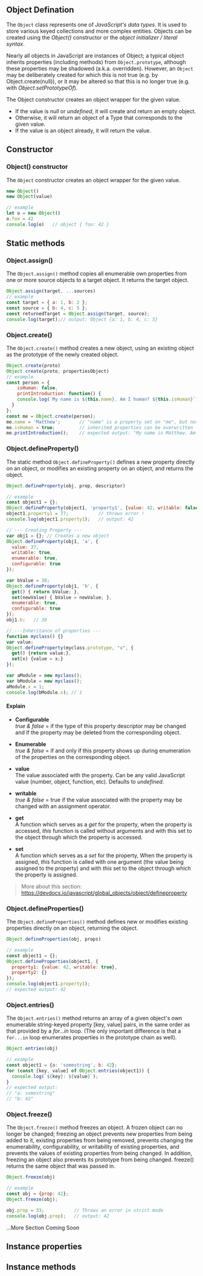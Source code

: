 <link rel="stylesheet" href="https://cdn.jsdelivr.net/npm/bootstrap-icons@1.5.0/font/bootstrap-icons.css">
<link rel="stylesheet" href="../../lib/js_style.css">

## Object Defination
The `Object` class represents one of *JavaScript's data types*. It is used to store various keyed collections and more complex entities. Objects can be created using the *Object()* constructor or the *object initializer / literal syntax*.

Nearly all objects in JavaScript are instances of Object; a typical object inherits properties (including methods) from `Object.prototype`, although these properties may be shadowed (a.k.a. overridden). However, an `Object` may be deliberately created for which this is not true (e.g. by Object.create(null)), or it may be altered so that this is no longer true (e.g. with *Object.setPrototypeOf*).

The Object constructor creates an object wrapper for the given value.

* If the value is *null* or *undefined*, it will create and return an empty object.
* Otherwise, it will return an object of a Type that corresponds to the given value.
* If the value is an object already, it will return the value.

## Constructor

### Object() constructor
The `Object` constructor creates an object wrapper for the given value.
```js
new Object()
new Object(value)

// example
let o = new Object()
o.foo = 42
console.log(o)   // object { foo: 42 }
```

## Static methods

### Object.assign()
The `Object.assign()` method copies all enumerable own properties from one or more source objects to a target object. It returns the target object.
```js
Object.assign(target, ...sources)
// example
const target = { a: 1, b: 2 };
const source = { b: 4, c: 5 };
const returnedTarget = Object.assign(target, source);
console.log(target);// output: Object {a: 1, b: 4, c: 5}
```

### Object.create()
The `Object.create()` method creates a new object, using an existing object as the prototype of the newly created object.
```js
Object.create(proto)
Object.create(proto, propertiesObject)
// example
const person = {
    isHuman: false,
    printIntroduction: function() {
    console.log(`My name is ${this.name}. Am I human? ${this.isHuman}`);
  }
};
const me = Object.create(person);
me.name = 'Matthew';       // "name" is a property set on "me", but not on "person"
me.isHuman = true;         // inherited properties can be overwritten
me.printIntroduction();    // expected output: "My name is Matthew. Am I human? true"
```

### Object.defineProperty()
The static method `Object.defineProperty()` defines a new property directly on an object, or modifies an existing property on an object, and returns the object.
```js
Object.defineProperty(obj, prop, descriptor)

// example
const object1 = {};
Object.defineProperty(object1, 'property1', {value: 42, writable: false});
object1.property1 = 77;           // throws error !
console.log(object1.property1);   // output: 42

// --- Creating Property ---
var obj1 = {}; // Creates a new object
Object.defineProperty(obj1, 'a', {
  value: 37,
  writable: true,
  enumerable: true,
  configurable: true
});

var bValue = 38;
Object.defineProperty(obj1, 'b', {
  get() { return bValue; },
  set(newValue) { bValue = newValue; },
  enumerable: true,
  configurable: true
});
obj1.b;   // 38

// ---Inheritance of properties ---
function myclass() {}
var value;
Object.defineProperty(myclass.prototype, "x", {
  get() {return value;},
  set(x) {value = x;}
});

var aModule = new myclass();
var bModule = new myclass();
aModule.x = 1;
console.log(bModule.x); // 1
```

#### Explain
* **Configurable**</br>
*true & false* = if the type of this property descriptor may be changed and if the property may be deleted from the corresponding object.

* **Enumerable**</br>
*true & false* = if and only if this property shows up during enumeration of the properties on the corresponding object.

* **value**</br>
The value associated with the property. Can be any valid JavaScript value (number, object, function, etc). Defaults to *undefined*.

* **writable**</br>
*true & false* = true if the value associated with the property may be changed with an assignment operator.

* **get**</br>
A function which serves as a *get* for the property, when the property is accessed, *this* function is called without arguments and with this set to the object through which the property is accessed.

* **set**</br>
A function which serves as a *set* for the property, When the property is assigned, *this* function is called with one argument (the value being assigned to the property) and with *this* set to the object through which the property is assigned.

> More about this section: https://devdocs.io/javascript/global_objects/object/defineproperty

### Object.defineProperties()
The `Object.defineProperties()` method defines new or modifies existing properties directly on an object, returning the object.
```js
Object.defineProperties(obj, props)

// example
const object1 = {};
Object.defineProperties(object1, {
  property1: {value: 42, writable: true},
  property2: {}
});
console.log(object1.property1);
// expected output: 42
```

### Object.entries()
The `Object.entries()` method returns an array of a given object's own enumerable string-keyed property [key, value] pairs, in the same order as that provided by a *for...in* loop. (The only important difference is that a `for...in` loop enumerates properties in the prototype chain as well).
```js
Object.entries(obj)

// example
const object1 = {a: 'somestring', b: 42};
for (const [key, value] of Object.entries(object1)) {
  console.log(`${key}: ${value}`);
}
// expected output:
// "a: somestring"
// "b: 42"
```

### Object.freeze()
The `Object.freeze()` method freezes an object. A frozen object can no longer be changed; freezing an object prevents new properties from being added to it, existing properties from being removed, prevents changing the enumerability, configurability, or writability of existing properties, and prevents the values of existing properties from being changed. In addition, freezing an object also prevents its prototype from being changed. freeze() returns the same object that was passed in.
```js
Object.freeze(obj)

// example
const obj = {prop: 42};
Object.freeze(obj);

obj.prop = 33;           // Throws an error in strict mode
console.log(obj.prop);   // output: 42
```


...More Section Coming Soon



## Instance properties



## Instance methods























